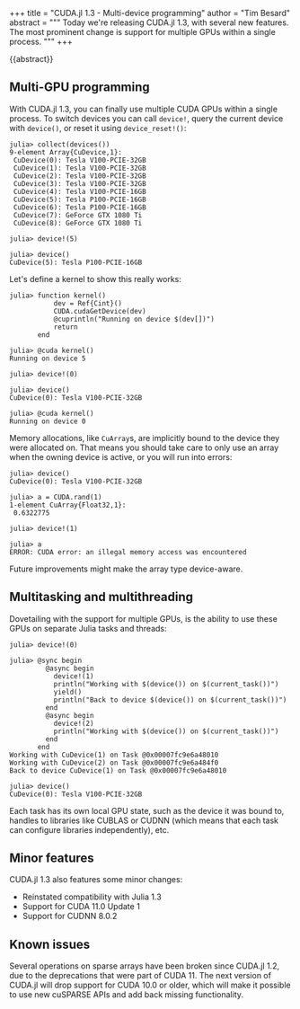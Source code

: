 +++
title = "CUDA.jl 1.3 - Multi-device programming"
author = "Tim Besard"
abstract = """
  Today we're releasing CUDA.jl 1.3, with several new features. The most prominent
  change is support for multiple GPUs within a single process.
  """
+++

{{abstract}}


## Multi-GPU programming

With CUDA.jl 1.3, you can finally use multiple CUDA GPUs within a single process. To switch
devices you can call `device!`, query the current device with `device()`, or reset it using
`device_reset!()`:

```julia-repl
julia> collect(devices())
9-element Array{CuDevice,1}:
 CuDevice(0): Tesla V100-PCIE-32GB
 CuDevice(1): Tesla V100-PCIE-32GB
 CuDevice(2): Tesla V100-PCIE-32GB
 CuDevice(3): Tesla V100-PCIE-32GB
 CuDevice(4): Tesla V100-PCIE-16GB
 CuDevice(5): Tesla P100-PCIE-16GB
 CuDevice(6): Tesla P100-PCIE-16GB
 CuDevice(7): GeForce GTX 1080 Ti
 CuDevice(8): GeForce GTX 1080 Ti

julia> device!(5)

julia> device()
CuDevice(5): Tesla P100-PCIE-16GB
```

Let's define a kernel to show this really works:

```julia-repl
julia> function kernel()
           dev = Ref{Cint}()
           CUDA.cudaGetDevice(dev)
           @cuprintln("Running on device $(dev[])")
           return
       end

julia> @cuda kernel()
Running on device 5

julia> device!(0)

julia> device()
CuDevice(0): Tesla V100-PCIE-32GB

julia> @cuda kernel()
Running on device 0
```

Memory allocations, like `CuArray`s, are implicitly bound to the device they
were allocated on. That means you should take care to only use an array when the
owning device is active, or you will run into errors:

```julia-repl
julia> device()
CuDevice(0): Tesla V100-PCIE-32GB

julia> a = CUDA.rand(1)
1-element CuArray{Float32,1}:
 0.6322775

julia> device!(1)

julia> a
ERROR: CUDA error: an illegal memory access was encountered
```

Future improvements might make the array type device-aware.


## Multitasking and multithreading

Dovetailing with the support for multiple GPUs, is the ability to use these GPUs
on separate Julia tasks and threads:

```julia-repl
julia> device!(0)

julia> @sync begin
         @async begin
           device!(1)
           println("Working with $(device()) on $(current_task())")
           yield()
           println("Back to device $(device()) on $(current_task())")
         end
         @async begin
           device!(2)
           println("Working with $(device()) on $(current_task())")
         end
       end
Working with CuDevice(1) on Task @0x00007fc9e6a48010
Working with CuDevice(2) on Task @0x00007fc9e6a484f0
Back to device CuDevice(1) on Task @0x00007fc9e6a48010

julia> device()
CuDevice(0): Tesla V100-PCIE-32GB
```

Each task has its own local GPU state, such as the device it was bound to,
handles to libraries like CUBLAS or CUDNN (which means that each task can
configure libraries independently), etc.


## Minor features

CUDA.jl 1.3 also features some minor changes:

- Reinstated compatibility with Julia 1.3
- Support for CUDA 11.0 Update 1
- Support for CUDNN 8.0.2


## Known issues

Several operations on sparse arrays have been broken since CUDA.jl 1.2, due to
the deprecations that were part of CUDA 11. The next version of CUDA.jl will
drop support for CUDA 10.0 or older, which will make it possible to use new
cuSPARSE APIs and add back missing functionality.
